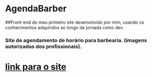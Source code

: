 # AgendaBarber
##Front-end do meu primeiro site desenvolvido por mim, usando os conhecimentos adquiridos ao longo da jornada como dev.

### Site de agendamento de horário para barbearia. (imagens autorizadas dos profissionais).

# <a href="https://levisanches.github.io/AgendaBarber/" target="_blank" rel="external">link para o site</a>
